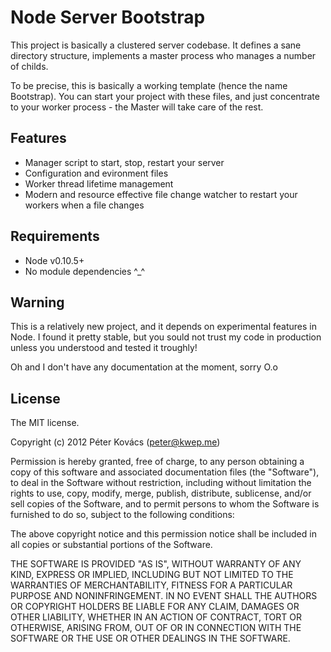 # Node Server Bootstrap

This project is basically a clustered server codebase. It defines a sane directory structure, implements a master process who manages a number of childs.

To be precise, this is basically a working template (hence the name Bootstrap). You can start your project with these files, and just concentrate to your worker process - the Master will take care of the rest.

## Features

* Manager script to start, stop, restart your server
* Configuration and evironment files
* Worker thread lifetime management
* Modern and resource effective file change watcher to restart your workers when a file changes

## Requirements

* Node v0.10.5+
* No module dependencies ^_^

## Warning

This is a relatively new project, and it depends on experimental features in Node. I found it pretty stable, but you sould not trust my code in production unless you understood and tested it troughly!

Oh and I don't have any documentation at the moment, sorry O.o

## License

The MIT license.

Copyright (c) 2012 Péter Kovács (peter@kwep.me)

Permission is hereby granted, free of charge, to any person obtaining a copy of
this software and associated documentation files (the "Software"), to deal in
the Software without restriction, including without limitation the rights to
use, copy, modify, merge, publish, distribute, sublicense, and/or sell copies
of the Software, and to permit persons to whom the Software is furnished to do
so, subject to the following conditions:

The above copyright notice and this permission notice shall be included in all
copies or substantial portions of the Software.

THE SOFTWARE IS PROVIDED "AS IS", WITHOUT WARRANTY OF ANY KIND, EXPRESS OR
IMPLIED, INCLUDING BUT NOT LIMITED TO THE WARRANTIES OF MERCHANTABILITY,
FITNESS FOR A PARTICULAR PURPOSE AND NONINFRINGEMENT. IN NO EVENT SHALL THE
AUTHORS OR COPYRIGHT HOLDERS BE LIABLE FOR ANY CLAIM, DAMAGES OR OTHER
LIABILITY, WHETHER IN AN ACTION OF CONTRACT, TORT OR OTHERWISE, ARISING FROM,
OUT OF OR IN CONNECTION WITH THE SOFTWARE OR THE USE OR OTHER DEALINGS IN THE
SOFTWARE.

